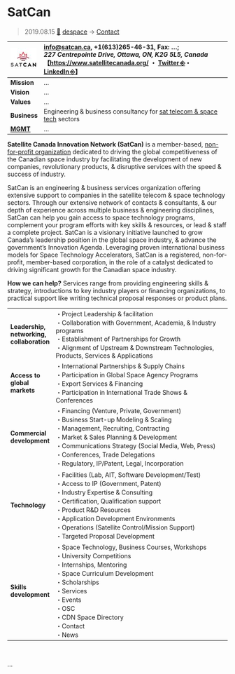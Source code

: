 # SatCan
> 2019.08.15 [🚀](../index/index.md) [despace](index.md) → [Contact](contact.md)

|[![](f/con/s/satcan_logo1_thumb.jpg)](f/con/s/satcan_logo1.png)|<info@satcan.ca>, +1(613)265-46-31, Fax: …;<br> *227 Centrepointe Drive, Ottawa, ON, K2G 5L5, Canada*<br> 【<https://www.satellitecanada.org/> ・ [Twitter ⎆](https://twitter.com/SatelliteCanada)・ [LinkedIn ⎆](https://www.linkedin.com/company/satellite-canada-innovation-network/)】|
|:--|:--|
|**Mission**|…|
|**Vision**|…|
|**Values**|…|
|**Business**|Engineering & business consultancy for [sat telecom & space tech](sc.md) sectors|
|**[MGMT](mgmt.md)**|…|

**Satellite Canada Innovation Network (SatCan)** is a member-based, [non-for-profit organization](nonprof_org.md) dedicated to driving the global competitiveness of the Canadian space industry by facilitating the development of new companies, revolutionary products, & disruptive services with the speed & success of industry.

SatCan is an engineering & business services organization offering extensive support to companies in the satellite telecom & space technology sectors. Through our extensive network of contacts & consultants, & our depth of experience across multiple business & engineering disciplines, SatCan can help you gain access to space technology programs, complement your program efforts with key skills & resources, or lead & staff a complete project. SatCan is a visionary initiative launched to grow Canada’s leadership position in the global space industry, & advance the government’s Innovation Agenda. Leveraging proven international business models for Space Technology Accelerators, SatCan is a registered, non-for-profit, member-based corporation, in the role of a catalyst dedicated to driving significant growth for the Canadian space industry.

**How we can help?** Services range from providing engineering skills & strategy, introductions to key industry players or financing organizations, to practical support like writing technical proposal responses or product plans.

| | |
|:--|:--|
|**Leadership,<br> networking,<br> collaboration**|・Project Leadership & facilitation<br> ・Collaboration with Government, Academia, & Industry programs<br> ・Establishment of Partnerships for Growth<br> ・Alignment of Upstream & Downstream Technologies, Products, Services & Applications|
|**Access to<br> global<br> markets**|・International Partnerships & Supply Chains<br> ・Participation in Global Space Agency Programs<br> ・Export Services & Financing<br> ・Participation in International Trade Shows & Conferences|
|**Commercial<br> development**|・Financing (Venture, Private, Government)<br> ・Business Start-up Modeling & Scaling<br> ・Management, Recruiting, Contracting<br> ・Market & Sales Planning & Development<br> ・Communications Strategy (Social Media, Web, Press)<br> ・Conferences, Trade Delegations<br> ・Regulatory, IP/Patent, Legal, Incorporation|
|**Technology**|・Facilities (Lab, AIT, Software Development/Test)<br> ・Access to IP (Government, Patent)<br> ・Industry Expertise & Consulting<br> ・Certification, Qualification support<br> ・Product R&D Resources<br> ・Application Development Environments<br> ・Operations (Satellite Control/Mission Support)<br> ・Targeted Proposal Development|
|**Skills<br> development**|・Space Technology, Business Courses, Workshops<br> ・University Competitions<br> ・Internships, Mentoring<br> ・Space Curriculum Development<br> ・Scholarships<br> ・Services<br> ・Events<br> ・OSC<br> ・CDN Space Directory<br> ・Contact<br> ・News|


<p style="page-break-after:always"> </p>

…
